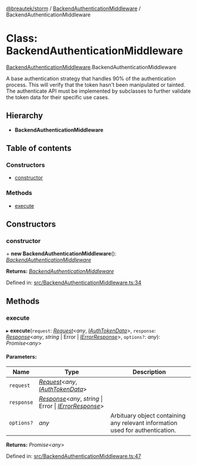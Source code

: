 [@breautek/storm](../README.md) / [BackendAuthenticationMiddleware](../modules/backendauthenticationmiddleware.md) / BackendAuthenticationMiddleware

# Class: BackendAuthenticationMiddleware

[BackendAuthenticationMiddleware](../modules/backendauthenticationmiddleware.md).BackendAuthenticationMiddleware

A base authentication strategy that handles 90% of the authentication process.
This will verify that the token hasn't been manipulated or tainted.
The authenticate API must be implemented by subclasses to further validate the token data
for their specific use cases.

## Hierarchy

* **BackendAuthenticationMiddleware**

## Table of contents

### Constructors

- [constructor](backendauthenticationmiddleware.backendauthenticationmiddleware-1.md#constructor)

### Methods

- [execute](backendauthenticationmiddleware.backendauthenticationmiddleware-1.md#execute)

## Constructors

### constructor

\+ **new BackendAuthenticationMiddleware**(): [*BackendAuthenticationMiddleware*](backendauthenticationmiddleware.backendauthenticationmiddleware-1.md)

**Returns:** [*BackendAuthenticationMiddleware*](backendauthenticationmiddleware.backendauthenticationmiddleware-1.md)

Defined in: [src/BackendAuthenticationMiddleware.ts:34](https://github.com/breautek/storm/blob/547898b/src/BackendAuthenticationMiddleware.ts#L34)

## Methods

### execute

▸ **execute**(`request`: [*Request*](request.request-1.md)<*any*, [*IAuthTokenData*](../interfaces/iauthtokendata.iauthtokendata-1.md)\>, `response`: [*Response*](response.response-1.md)<*any*, *string* \| Error \| [*IErrorResponse*](../interfaces/stormerror.ierrorresponse.md)\>, `options?`: *any*): *Promise*<*any*\>

#### Parameters:

Name | Type | Description |
------ | ------ | ------ |
`request` | [*Request*](request.request-1.md)<*any*, [*IAuthTokenData*](../interfaces/iauthtokendata.iauthtokendata-1.md)\> |  |
`response` | [*Response*](response.response-1.md)<*any*, *string* \| Error \| [*IErrorResponse*](../interfaces/stormerror.ierrorresponse.md)\> |  |
`options?` | *any* | Arbituary object containing any relevant information used for authentication.    |

**Returns:** *Promise*<*any*\>

Defined in: [src/BackendAuthenticationMiddleware.ts:47](https://github.com/breautek/storm/blob/547898b/src/BackendAuthenticationMiddleware.ts#L47)
